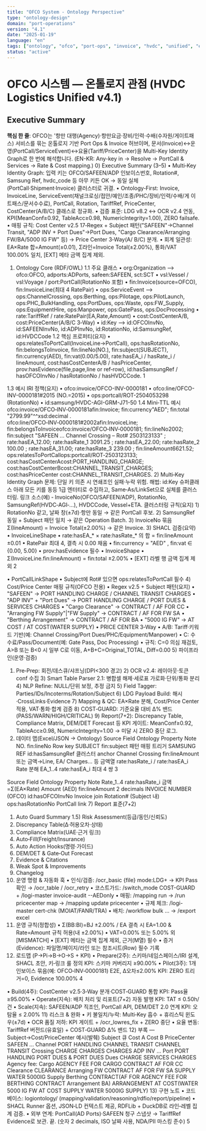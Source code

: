 ```yaml
---
title: "OFCO System - Ontology Perspective"
type: "ontology-design"
domain: "port-operations"
version: "4.1"
date: "2025-01-19"
language: "en"
tags: ["ontology", "ofco", "port-ops", "invoice", "hvdc", "unified", "english"]
status: "active"
---
```


# OFCO 시스템 — 온톨로지 관점 (HVDC Logistics Unified v4.1)

## Executive Summary

**핵심 한 줄**: OFCO는 '항만 대행(Agency)·항만요금·장비/인력·수배(수자원/게이트패스) 서비스를 묶는 온톨로지 기반 Port Ops & Invoice 허브이며, 문서(Invoice)↔운영(PortCall/ServiceEvent)↔요율(Tariff/PriceCenter)을 Multi-Key Identity Graph로 한 번에 해석합니다. (EN-KR: Any-key in → Resolve → PortCall & Services → Rate & Cost mapping.)
0) Executive Summary (3–5)
• Multi‑Key Identity Graph: 입력 키는 OFCO/SAFEEN/ADP 인보이스번호, Rotation#, Samsung Ref,
hvdc_code 등 아무 키든 OK → 동일 실체(PortCall·Shipment·Invoice) 클러스터로 귀결.
• Ontology‑First: Invoice, InvoiceLine, ServiceEvent(채널크로싱/접안/예인/조종/PHC/장비/인력/수배/게
이트패스/문서수수료), PortCall, Rotation, TariffRef, PriceCenter, CostCenter(A/B/C) 클래스로 정규화.
• 검증 표준: LDG v8.2 ↔ OCR v2.4 연동, KPI(MeanConf≥0.92, TableAcc≥0.98,
NumericIntegrity=1.00), ZERO failsafe.
• 매핑 규칙: Cost Center v2.5 17‑Regex + Subject 패턴("SAFEEN"→Channel Transit, "ADP INV + Port
Dues"→Port Dues, "Cargo Clearance/Arranging FW/BA/5000 IG FW" 등) → Price Center 3‑Way(A/
B/C) 분개.
• 회계 일관성: EA×Rate 합=Amount(±0.01), Σ라인=Invoice Total(±2.00%), 통화/VAT 100.00% 일치,
[EXT] 메타 금액 집계 제외.
1) Ontology Core (RDF/OWL)
1.1 주요 클래스
• org:Organization ⟶ ofco:OFCO, adports:ADPorts, safeen:SAFEEN, sct:SCT
• vsl:Vessel / vsl:Voyage / port:PortCall(RotationNo 포함)
• fin:Invoice(source=OFCO), fin:InvoiceLine(최대 4 RatePair)
• ops:ServiceEvent ⟶ ops:ChannelCrossing, ops:Berthing, ops:Pilotage, ops:PilotLaunch,
ops:PHC_BulkHandling, ops:PortDues, ops:Waste, ops:FW_Supply, ops:EquipmentHire,
ops:Manpower, ops:GatePass, ops:DocProcessing
• rate:TariffRef / rate:RatePair(EA,Rate,Amount)
• cost:CostCenterA/B, cost:PriceCenter(A/B/C 3‑Way)
• id:Key ⟶ id:OFCOInvNo, id:SAFEENInvNo, id:ADPInvNo, id:RotationNo, id:SamsungRef,
id:HVDCCode
1.2 핵심 프로퍼티(요지)
• ops:relatesToPortCall(InvoiceLine→PortCall), ops:hasRotationNo, fin:belongsToInvoice,
fin:lineNo(NO.), fin:subject(SUBJECT), fin:currency(AED), fin:vat(0.00/5.00), rate:hasEA_i /
hasRate_i / lineAmount, cost:hasCostCenterA/B / hasPriceCenter,
prov:hasEvidence(file,page,line or ref‑row), id:hasSamsungRef / hasOFCOInvNo /
hasRotationNo / hasHVDCCode.
1

1.3 예시 IRI 정책(요지)
• ofco:invoice/OFCO-INV-0000181
• ofco:line/OFCO-INV-0000181#2015 (NO.=2015)
• ops:portcall/ROT-2504053298 (RotationNo)
• id:samsung/HVDC-AGI-GRM-J71-50
1.4 Mini‑TTL 예시
ofco:invoice/OFCO‑INV‑0000181afin:Invoice;
fin:currency"AED"; fin:total "2799.99"^^xsd:decimal .
ofco:line/OFCO‑INV‑0000181#2002afin:InvoiceLine;
fin:belongsToInvoiceofco:invoice/OFCO‑INV‑0000181;
fin:lineNo2002; fin:subject "SAFEEN … Channel Crossing – Rot# 2503123133" ;
rate:hasEA_12.00; rate:hasRate_1 3091.25 ;
rate:hasEA_22.00; rate:hasRate_2 100.00 ;
rate:hasEA_31.00; rate:hasRate_3 239.00 ;
fin:lineAmount6621.52;
ops:relatesToPortCallops:portcall/ROT‑2503123133;
cost:hasCostCenterAcost:PORT_HANDLING_CHARGE;
cost:hasCostCenterBcost:CHANNEL_TRANSIT_CHARGES;
cost:hasPriceCenter cost:CHANNEL_TRANSIT_CHARGES.
2) Multi‑Key Identity Graph
문제: 단일 키 의존 시 연쇄조인 실패·누락 위험.
해법: id:Key 슈퍼클래스 아래 모든 키를 동등 1급 엔터티로 수집하고, Same‑As/LinkSet으로 실체를 클러스터링.
링크 소스(예) ‑ InvoiceNo(OFCO/SAFEEN/ADP), RotationNo, SamsungRef(HVDC‑AGI‑…), HVDCCode,
Vessel+ETA.
클러스터링 규칙(요지) 1) RotationNo 같고, 날짜 창(±7d)·항만 동일 → 같은 PortCall 후보. 2) SamsungRef
동일 + Subject 패턴 일치 → 같은 Operation Batch. 3) InvoiceNo 묶음 Σ(lineAmount) = Invoice
Total(±2.00%) → 같은 Invoice.
3) SHACL 검증(요약)
• InvoiceLineShape
• rate:hasEA_* × rate:hasRate_* 의 합 = fin:lineAmount ±0.01
• RatePair 최대 4, 결측 시 0.00 채움
• fin:currency = "AED" , fin:vat ∈ {0.00, 5.00}
• prov:hasEvidence 필수
• InvoiceShape
• Σ(InvoiceLine.fin:lineAmount) = fin:total ±2.00%
• [EXT] 라벨 행 금액 집계 제외
2

• PortCallLinkShape
• Subject에 Rot# 있으면 ops:relatesToPortCall 필수
4) Cost/Price Center 매핑 규칙(OFCO 전용)
• Regex v2.5 + Subject 패턴(요지)
• "SAFEEN" → PORT HANDLING CHARGE / CHANNEL TRANSIT CHARGES
• "ADP INV" + "Port Dues" → PORT HANDLING CHARGE / PORT DUES & SERVICES
CHARGES
• "Cargo Clearance" → CONTRACT / AF FOR CC
• "Arranging FW Supply"|"FW Supply" → CONTRACT / AF FOR FW SA
• "Berthing Arrangement" → CONTRACT / AF FOR BA
• "5000 IG FW" → AT COST / AT COST(WATER SUPPLY)
• PRICE CENTER 3‑Way
• A/B: Tariff·키워드 기반(예: Channel Crossing/Port Dues/PHC/Equipment/Manpower)
• C: 수수료/Pass/Document(예: Gate Pass, Doc Processing)
• 규칙: C=0 의심 재검토, A>B 또는 B<0 시 일부 C로 이동, A+B+C=Original_TOTAL, Diff=0.00
5) 파이프라인(운영·검증)
1) Pre‑Prep: 회전/데스큐/샤프닝(DPI<300 경고) 2) OCR v2.4: 레이아웃·토큰 conf 수집 3) Smart Table Parser
2.1: 병합셀 해제·세로표 가로화·단위/통화 분리 4) NLP Refine: NULL/단위 보정, 추정 금지 5) Field Tagger:
Parties/IDs/Incoterms/Rotation/Subject 6) LDG Payload Build: 해시·CrossLinks·Evidence 7) Mapping &
QC: EA×Rate 분해, Cost/Price Center 적용, VAT·통화·합계 검증 8) COST‑GUARD: 기준요율 대비 Δ% 밴드
(PASS/WARN/HIGH/CRITICAL) 9) Report(7+2): Discrepancy Table, Compliance Matrix, DEM/DET Forecast
등
KPI 게이트: MeanConf≥0.92, TableAcc≥0.98, NumericIntegrity=1.00 → 미달 시 ZERO 중단 로그.
6) 데이터 맵(Excel/JSON → Ontology)
Source Field Ontology Property Note
NO. fin:lineNo Row key
SUBJECT fin:subject 패턴 매핑 트리거
SAMSUNG REF id:hasSamsungRef 클러스터 anchor
Channel Crossing fin:lineAmount 또는 금액→Line, EA/
Charges… 등 금액열 rate:hasRate_i / rate:hasEA_i Rate 분해
EA_1..4 rate:hasEA_i 최대 4 쌍
3

Source Field Ontology Property Note
Rate_1..4 rate:hasRate_i 금액=Σ(EA×Rate)
Amount (AED) fin:lineAmount 2 decimals
INVOICE NUMBER (OFCO) id:hasOFCOInvNo Invoice join
Rotation# (Subject 내) ops:hasRotationNo PortCall link
7) Report 표준(7+2)
1) Auto Guard Summary
1.5) Risk Assessment(등급/동인/신뢰도)
2) Discrepancy Table(Δ·허용오차·상태)
3) Compliance Matrix(UAE·근거 링크)
4) Auto‑Fill(Freight/Insurance)
5) Auto Action Hooks(명령·가이드)
6) DEM/DET & Gate‑Out Forecast
7) Evidence & Citations
8) Weak Spot & Improvements
9) Changelog
8) 운영 명령 & 자동화 훅
• 인식/검증: /ocr_basic {file} mode:LDG+ → KPI Pass 확인 → /ocr_table / /ocr_retry
• 코스트가드: /switch_mode COST-GUARD + /logi-master invoice-audit --AEDonly
• 매핑: /mapping run → /run pricecenter map → /mapping update pricecenter
• 규제 체크: /logi-master cert-chk (MOIAT/FANR/TRA)
• 배치: /workflow bulk … → /export excel
9) 운영 규칙(정합성)
• Σ(BB:BI)=BJ ±2.00% / EA 결측 시 EA=1.00 & Rate=Amount 규칙 허용(내 ±2.00%)
• VAT=0.00% 또는 5.00% 외 [MISMATCH]
• [EXT] 메타는 금액 집계 제외, 근거(M열) 필수
• 증거(Evidence): 파일명/페이지/라인 또는 참조시트(Row) 필수 기록
10) 로드맵 (P→Pi→B→O→S + KPI)
• Prepare(2주): 스키마/네임스페이스/IRI 설계, SHACL 초안, 키‑링크 룰 정의
KPI: 스키마 커버리지 ≥90.00%
• Pilot(3주): 1개 인보이스 묶음(예: OFCO‑INV‑0000181) E2E, Δ오차≤2.00%
KPI: ZERO 트리거=0, Evidence 100.00%
4

• Build(4주): CostCenter v2.5·3‑Way 분개·COST‑GUARD 통합
KPI: Pass율≥95.00%
• Operate(지속): 배치 처리 및 리포트(7+2) 자동 발행
KPI: TAT ≤ 0.50h/건
• Scale(지속): SAFEEN/ADP 직조인, PortCall API, DEM/DET 2.0 연계
KPI: 오탐율 ≤ 2.00%
11) 리스크 & 완화
• 키 불일치/누락: Multi‑Key 흡수 + 휴리스틱 윈도우(±7d)
• OCR 품질 저하: KPI 게이트 + /ocr_lowres_fix + ZERO 중단
• 요율 변동: TariffRef 버전드(유효일) + COST‑GUARD Δ% 밴드
12) 부록 — Subject→Cost/PriceCenter 예시(발췌)
Subject 큐 Cost A Cost B PriceCenter
SAFEEN … Channel PORT HANDLING CHANNEL TRANSIT CHANNEL TRANSIT
Crossing CHARGE CHARGES CHARGES
ADP INV … Port PORT HANDLING PORT DUES &
PORT DUES
Dues CHARGE SERVICES CHARGES
Agency fee: Cargo AGENCY FEE FOR CARGO
CONTRACT AF FOR CC
Clearance CLEARANCE
Arranging FW
CONTRACT AF FOR FW SA SUPPLY WATER 5000IG
Supply
Berthing CONTRACT(AF FOR AGENCY FEE FOR BERTHING
CONTRACT
Arrangement BA) ARRANGEMENT
AT COST(WATER
5000 IG FW AT COST SUPPLY WATER 5000IG
SUPPLY)
13) 구현 노트
• 코드베이스: logiontology/ (mapping/validation/reasoning/rdfio/report/pipeline)
• SHACL Runner 옵션, JSON‑LD 컨텍스트 제공, RDFLib + DuckDB로 라인‑레벨 집계 검증.
• 외부 연계: PortCall(AD Ports)·SAFEEN 청구 스냅샷 → TariffRef Evidence로 보관.
끝. (숫자 2 decimals, ISO 날짜 사용, NDA/PII 마스킹 준수)
5

